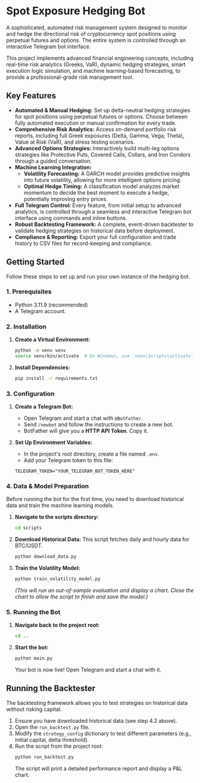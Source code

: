 
# Spot Exposure Hedging Bot

A sophisticated, automated risk management system designed to monitor and hedge the directional risk of cryptocurrency spot positions using perpetual futures and options. The entire system is controlled through an interactive Telegram bot interface.

This project implements advanced financial engineering concepts, including real-time risk analytics (Greeks, VaR), dynamic hedging strategies, smart execution logic simulation, and machine learning-based forecasting, to provide a professional-grade risk management tool.

##  Key Features

*   **Automated & Manual Hedging:** Set up delta-neutral hedging strategies for spot positions using perpetual futures or options. Choose between fully automated execution or manual confirmation for every trade.
*   **Comprehensive Risk Analytics:** Access on-demand portfolio risk reports, including full Greek exposures (Delta, Gamma, Vega, Theta), Value at Risk (VaR), and stress testing scenarios.
*   **Advanced Options Strategies:** Interactively build multi-leg options strategies like Protective Puts, Covered Calls, Collars, and Iron Condors through a guided conversation.
*   **Machine Learning Integration:**
    *   **Volatility Forecasting:** A GARCH model provides predictive insights into future volatility, allowing for more intelligent options pricing.
    *   **Optimal Hedge Timing:** A classification model analyzes market momentum to decide the best moment to execute a hedge, potentially improving entry prices.
*   **Full Telegram Control:** Every feature, from initial setup to advanced analytics, is controlled through a seamless and interactive Telegram bot interface using commands and inline buttons.
*   **Robust Backtesting Framework:** A complete, event-driven backtester to validate hedging strategies on historical data before deployment.
*   **Compliance & Reporting:** Export your full configuration and trade history to CSV files for record-keeping and compliance.

##  Getting Started

Follow these steps to set up and run your own instance of the hedging bot.

### 1. Prerequisites

*   Python 3.11.9 (recommended)
*   A Telegram account.

### 2. Installation

1.  **Create a Virtual Environment:**
    ```bash
    python -m venv venv
    source venv/bin/activate  # On Windows, use `venv\Scripts\activate`
    ```

2.  **Install Dependencies:**
    ```bash
    pip install -r requirements.txt
    ```

### 3. Configuration

1.  **Create a Telegram Bot:**
    *   Open Telegram and start a chat with `@BotFather`.
    *   Send `/newbot` and follow the instructions to create a new bot.
    *   BotFather will give you a **HTTP API Token**. Copy it.

2.  **Set Up Environment Variables:**
    *   In the project's root directory, create a file named `.env`.
    *   Add your Telegram token to this file:
      ```env
      TELEGRAM_TOKEN="YOUR_TELEGRAM_BOT_TOKEN_HERE"
      ```

### 4. Data & Model Preparation

Before running the bot for the first time, you need to download historical data and train the machine learning models.

1.  **Navigate to the scripts directory:**
    ```bash
    cd scripts
    ```

2.  **Download Historical Data:** This script fetches daily and hourly data for BTC/USDT.
    ```bash
    python download_data.py
    ```

3.  **Train the Volatility Model:**
    ```bash
    python train_volatility_model.py
    ```
    *(This will run an out-of-sample evaluation and display a chart. Close the chart to allow the script to finish and save the model.)*

### 5. Running the Bot

1.  **Navigate back to the project root:**
    ```bash
    cd ..
    ```

2.  **Start the bot:**
    ```bash
    python main.py
    ```
    Your bot is now live! Open Telegram and start a chat with it.


## Running the Backtester

The backtesting framework allows you to test strategies on historical data without risking capital.

1.  Ensure you have downloaded historical data (see step 4.2 above).
2.  Open the `run_backtest.py` file.
3.  Modify the `strategy_config` dictionary to test different parameters (e.g., initial capital, delta threshold).
4.  Run the script from the project root:
    ```bash
    python run_backtest.py
    ```
    The script will print a detailed performance report and display a P&L chart.
